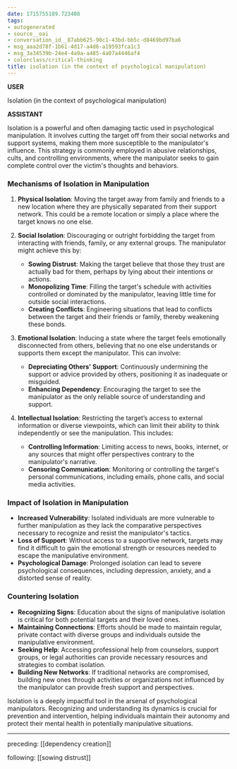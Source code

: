 ```yaml
---
date: 1715755189.723408
tags:
- autogenerated
- source__oai
- conversation_id__87abb625-90c1-43bd-bb5c-d8469bd97ba6
- msg_aaa2d78f-1b61-4d17-a4d6-a19593fca1c3
- msg_3a34539b-24e4-4a9a-a485-4a07a4446af4
- colorclass/critical-thinking
title: isolation (in the context of psychological manipulation)
---
```


**USER**

Isolation (in the context of psychological manipulation)


**ASSISTANT**

Isolation is a powerful and often damaging tactic used in psychological manipulation. It involves cutting the target off from their social networks and support systems, making them more susceptible to the manipulator's influence. This strategy is commonly employed in abusive relationships, cults, and controlling environments, where the manipulator seeks to gain complete control over the victim's thoughts and behaviors.

### Mechanisms of Isolation in Manipulation

1. **Physical Isolation**: Moving the target away from family and friends to a new location where they are physically separated from their support network. This could be a remote location or simply a place where the target knows no one else.

2. **Social Isolation**: Discouraging or outright forbidding the target from interacting with friends, family, or any external groups. The manipulator might achieve this by:
   - **Sowing Distrust**: Making the target believe that those they trust are actually bad for them, perhaps by lying about their intentions or actions.
   - **Monopolizing Time**: Filling the target's schedule with activities controlled or dominated by the manipulator, leaving little time for outside social interactions.
   - **Creating Conflicts**: Engineering situations that lead to conflicts between the target and their friends or family, thereby weakening these bonds.

3. **Emotional Isolation**: Inducing a state where the target feels emotionally disconnected from others, believing that no one else understands or supports them except the manipulator. This can involve:
   - **Depreciating Others' Support**: Continuously undermining the support or advice provided by others, positioning it as inadequate or misguided.
   - **Enhancing Dependency**: Encouraging the target to see the manipulator as the only reliable source of understanding and support.

4. **Intellectual Isolation**: Restricting the target’s access to external information or diverse viewpoints, which can limit their ability to think independently or see the manipulation. This includes:
   - **Controlling Information**: Limiting access to news, books, internet, or any sources that might offer perspectives contrary to the manipulator's narrative.
   - **Censoring Communication**: Monitoring or controlling the target's personal communications, including emails, phone calls, and social media activities.

### Impact of Isolation in Manipulation

- **Increased Vulnerability**: Isolated individuals are more vulnerable to further manipulation as they lack the comparative perspectives necessary to recognize and resist the manipulator's tactics.
- **Loss of Support**: Without access to a supportive network, targets may find it difficult to gain the emotional strength or resources needed to escape the manipulative environment.
- **Psychological Damage**: Prolonged isolation can lead to severe psychological consequences, including depression, anxiety, and a distorted sense of reality.

### Countering Isolation

- **Recognizing Signs**: Education about the signs of manipulative isolation is critical for both potential targets and their loved ones.
- **Maintaining Connections**: Efforts should be made to maintain regular, private contact with diverse groups and individuals outside the manipulative environment.
- **Seeking Help**: Accessing professional help from counselors, support groups, or legal authorities can provide necessary resources and strategies to combat isolation.
- **Building New Networks**: If traditional networks are compromised, building new ones through activities or organizations not influenced by the manipulator can provide fresh support and perspectives.

Isolation is a deeply impactful tool in the arsenal of psychological manipulators. Recognizing and understanding its dynamics is crucial for prevention and intervention, helping individuals maintain their autonomy and protect their mental health in potentially manipulative situations.


---

preceding: [[dependency creation]]  


following: [[sowing distrust]]